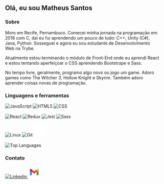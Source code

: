 ## Olá, eu sou Matheus Santos

### Sobre

Moro em Recife, Pernambuco. Comecei minha jornada na programação em 2018 com C, daí eu fui aprendendo um pouco de tudo: C++, Unity (C#), Java, Python. Sosseguei e agora eu sou estudante de Desenvolvimento Web na Trybe.

Atualmente estou terminando o módulo de Front-End onde eu aprendi React e estou tentando aperfeiçoar o CSS aprendendo Bootstrape e Sass.

No tempo livre, geralmente, programo algo novo ou jogo um game. Adoro games como The Witcher 3, Hollow Knight e Skyrim. Também adoro aprender coisas novas de programação.

### Linguagens e ferramentas

<div align="left">
  <img alt="JavaScript" src="https://cdn.jsdelivr.net/gh/devicons/devicon/icons/javascript/javascript-plain.svg" width="40" heigth="40"/>
  <img alt="HTML5" src="https://cdn.jsdelivr.net/gh/devicons/devicon/icons/html5/html5-plain-wordmark.svg" width="40" heigth="40" />
  <img alt="CSS" src="https://cdn.jsdelivr.net/gh/devicons/devicon/icons/css3/css3-plain-wordmark.svg" width="40" heigth="40" />
</div>
<br />
<div align="left">
  <img alt="React" src="https://cdn.jsdelivr.net/gh/devicons/devicon/icons/react/react-original.svg" width="40" heigth="40"/>
  <img alt="Redux" src="https://cdn.jsdelivr.net/gh/devicons/devicon/icons/redux/redux-original.svg" width="40" heigth="40" />
  <img alt="Jest" src="https://cdn.jsdelivr.net/gh/devicons/devicon/icons/jest/jest-plain.svg" width="40" heigth="40" />
  <img alt="Sass" src="https://cdn.jsdelivr.net/gh/devicons/devicon/icons/sass/sass-original.svg" width="40" heigth="40" />
</div>
<br />
<div align="left">
  <img alt="Linux" src="https://cdn.jsdelivr.net/gh/devicons/devicon/icons/linux/linux-original.svg" width="40" heigth="40"/>
  <img alt="Git" src="https://cdn.jsdelivr.net/gh/devicons/devicon/icons/git/git-original.svg" width="40" heigth="40" />
  <img alt="Github" src="/resources/GitHub-Mark-Light-32px.png" width="40" heigth="40"/>
</div>
<br />

<img alt="Top Languages" src="https://github-readme-stats.vercel.app/api/top-langs/?username=matheusg18&locale=pt-br&theme=github_dark&layout=compact" />

### Contato

<a href="https://www.linkedin.com/in/matheusg18/">
  <img alt="Linkedin" src="https://cdn.jsdelivr.net/gh/devicons/devicon/icons/linkedin/linkedin-original.svg" width="40" heigth="40" />
<a>
<a href="mailto:matheusgabriel.18@gmail.com">
  <img alt="GMail" src="https://raw.githubusercontent.com/edent/SuperTinyIcons/master/images/svg/gmail.svg" width="40" heigth="40"/>
</a>
